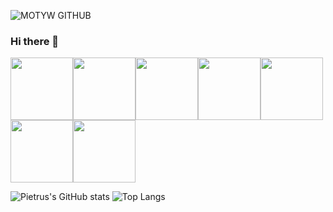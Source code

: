 ![MOTYW GITHUB](https://user-images.githubusercontent.com/65807969/119228702-89c41080-bb14-11eb-853c-e9073ff0714f.PNG)

### Hi there 👋
<img src=https://user-images.githubusercontent.com/65807969/119229854-102f2100-bb1a-11eb-97e3-fddca255563c.png width=100 align=center/><img src=https://user-images.githubusercontent.com/65807969/119229863-191ff280-bb1a-11eb-8032-7271b1cd290f.png width=100 align=center/><img src=https://user-images.githubusercontent.com/65807969/119229873-21782d80-bb1a-11eb-944a-2833b3b025f8.png width=100 align=center/><img src=https://user-images.githubusercontent.com/65807969/119229879-2806a500-bb1a-11eb-99e8-4078d8ef0db9.jpg width=100 align=center/><img src=https://user-images.githubusercontent.com/65807969/119229882-2ccb5900-bb1a-11eb-92d3-b26ea7ded209.png width=100 align=center/><img src=https://user-images.githubusercontent.com/65807969/119229884-305ee000-bb1a-11eb-8586-4133c5715927.png width=100 align=center/><img src=https://user-images.githubusercontent.com/65807969/119229886-3228a380-bb1a-11eb-8483-33bf428f5970.png width=100 align=center/> 




![Pietrus's GitHub stats](https://github-readme-stats.vercel.app/api?username=Pietrus914&theme=defoult_icons=true)
![Top Langs](https://github-readme-stats.vercel.app/api/top-langs/?username=Pietrus914)
<!--
**Pietrus914/Pietrus914** is a ✨ _special_ ✨ repository because its `README.md` (this file) appears on your GitHub profile.

Here are some ideas to get you started:

- 🔭 I’m currently working on ...
- 🌱 I’m currently learning ...
- 👯 I’m looking to collaborate on ...
- 🤔 I’m looking for help with ...
- 💬 Ask me about ...
- 📫 How to reach me: ...
- 😄 Pronouns: ...
- ⚡ Fun fact: ...
-->
